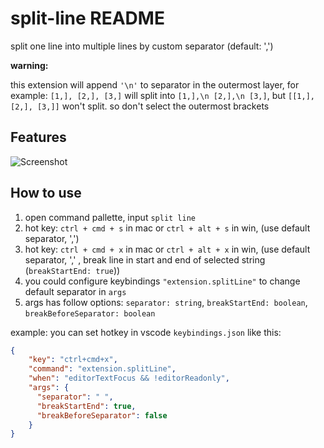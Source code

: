 # split-line README

split one line into multiple lines by custom separator (default: ',')

**warning:** 

this extension will append `'\n'` to separator in the outermost layer,
for example: `[1,], [2,], [3,]` will split into `[1,],\n [2,],\n [3,]`,
but `[[1,], [2,], [3,]]` won't split. 
so don't select the outermost brackets

## Features

![Screenshot](https://github.com/chenxxzhe/vscode-ext-split-line/raw/master/images/split-line-intro.gif "split line")

## How to use

1. open command pallette, input `split line`
2. hot key: `ctrl + cmd + s` in mac or `ctrl + alt + s` in win, (use default separator, ',')
3. hot key: `ctrl + cmd + x` in mac or `ctrl + alt + x` in win, (use default separator, ',' , break line in start and end of selected string (`breakStartEnd: true`))
4. you could configure keybindings `"extension.splitLine"` to change default separator in `args`
5. args has follow options: `separator: string`, `breakStartEnd: boolean`, `breakBeforeSeparator: boolean` 

example: you can set hotkey in vscode `keybindings.json` like this:
```json
{
    "key": "ctrl+cmd+x",
    "command": "extension.splitLine",
    "when": "editorTextFocus && !editorReadonly",
    "args": {
      "separator": " ",
      "breakStartEnd": true,
      "breakBeforeSeparator": false
    }
}
```

